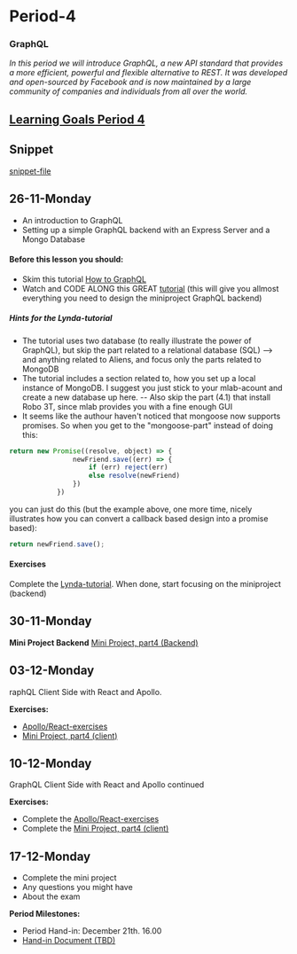 # Period-4 
### GraphQL

*In this period we will introduce GraphQL, a new API standard that provides a more efficient, powerful and flexible alternative to REST. It was developed and open-sourced by Facebook and is now maintained by a large community of companies and individuals from all over the world.*

## [Learning Goals Period 4](https://docs.google.com/document/d/1svHB2Dp6aSfST5zaXUtpNyVy9EpO5Wpvts3_YSW934w/edit?usp=sharing)

## Snippet
[snippet-file](https://docs.google.com/document/d/1eCjER3j_-YnoOlPwyRTn8FbV9GLxsq2Uely6c20IMg4/edit?usp=sharing)

## 26-11-Monday
* An introduction to GraphQL
* Setting up a simple GraphQL backend with an Express Server and a Mongo Database

#### Before this lesson you should:

- Skim this tutorial [How to GraphQL]( https://www.howtographql.com/)
- Watch and CODE ALONG this GREAT [tutorial](https://www.lynda.com/GraphQL-tutorials/GraphQL-Essential-Training/614315-2.html) (this will give you allmost everything you need to design the miniproject GraphQL backend)
##### Hints for the Lynda-tutorial
- The tutorial uses two database (to really illustrate the power of GraphQL), but skip the part related to a relational database (SQL) --> and anything related to Aliens, and focus only the parts related to MongoDB
- The tutorial includes a section related to, how you set up a local instance of MongoDB. I suggest you just stick to your mlab-acount and create a new database up here.
-- Also skip the part (4.1) that install Robo 3T, since mlab provides you with a fine enough GUI
- It seems like the authour haven't noticed that mongoose now supports promises. So when you get to the "mongoose-part" instead of doing this:
````javascript
return new Promise((resolve, object) => {
                newFriend.save((err) => {
                    if (err) reject(err)
                    else resolve(newFriend)
                })
            }) 
````
you can just do this (but the example above, one more time, nicely illustrates how you can convert a callback based design into a promise based):

````javascript 
return newFriend.save();
````
#### Exercises
Complete the  [Lynda-tutorial](https://www.lynda.com/GraphQL-tutorials/GraphQL-Essential-Training/614315-2.html).
When done, start focusing on the miniproject (backend)

## 30-11-Monday

**Mini Project Backend** 
[Mini Project, part4 (Backend)](https://docs.google.com/document/d/11i1RJAfjQMgU-6RTLjcJNYyXRtAQzZOJFI-j4Kf2LVA/edit?usp=sharing)

## 03-12-Monday
raphQL Client Side with React and Apollo. 

**Exercises:** 
- [Apollo/React-exercises](https://docs.google.com/document/d/1BHFam0A4FdvYRspu0wC0PCjGmHvj4SuhJKTVcGq2cW8/edit?usp=sharing)
- [Mini Project, part4 (client)](https://docs.google.com/document/d/11i1RJAfjQMgU-6RTLjcJNYyXRtAQzZOJFI-j4Kf2LVA/edit?usp=sharing)

## 10-12-Monday
GraphQL Client Side with React and Apollo continued 

**Exercises:** 
- Complete the [Apollo/React-exercises](https://docs.google.com/document/d/1BHFam0A4FdvYRspu0wC0PCjGmHvj4SuhJKTVcGq2cW8/edit?usp=sharing)
- Complete the [Mini Project, part4 (client)](https://docs.google.com/document/d/11i1RJAfjQMgU-6RTLjcJNYyXRtAQzZOJFI-j4Kf2LVA/edit?usp=sharing)

## 17-12-Monday
- Complete the mini project
- Any questions you might have
- About the exam

**Period Milestones:**
* Period Hand-in: December 21th. 16.00
* [Hand-in Document (TBD)](#)

